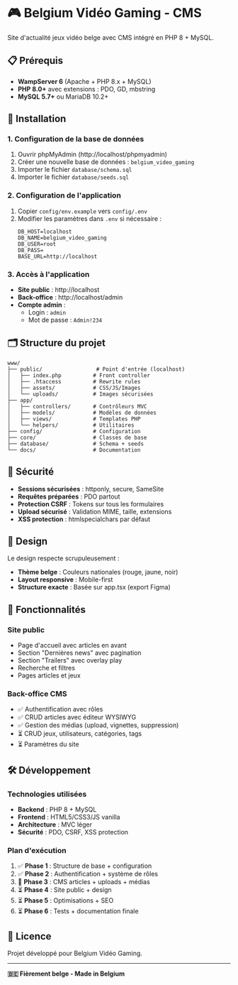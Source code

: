 # 🎮 Belgium Vidéo Gaming - CMS

Site d'actualité jeux vidéo belge avec CMS intégré en PHP 8 + MySQL.

## 📋 Prérequis

- **WampServer 6** (Apache + PHP 8.x + MySQL)
- **PHP 8.0+** avec extensions : PDO, GD, mbstring
- **MySQL 5.7+** ou MariaDB 10.2+

## 🚀 Installation

### 1. Configuration de la base de données

1. Ouvrir phpMyAdmin (http://localhost/phpmyadmin)
2. Créer une nouvelle base de données : `belgium_video_gaming`
3. Importer le fichier `database/schema.sql`
4. Importer le fichier `database/seeds.sql`

### 2. Configuration de l'application

1. Copier `config/env.example` vers `config/.env`
2. Modifier les paramètres dans `.env` si nécessaire :
   ```env
   DB_HOST=localhost
   DB_NAME=belgium_video_gaming
   DB_USER=root
   DB_PASS=
   BASE_URL=http://localhost
   ```

### 3. Accès à l'application

- **Site public** : http://localhost
- **Back-office** : http://localhost/admin
- **Compte admin** : 
  - Login : `admin`
  - Mot de passe : `Admin!234`

## 🗂️ Structure du projet

```
www/
├── public/                 # Point d'entrée (localhost)
│   ├── index.php          # Front controller
│   ├── .htaccess          # Rewrite rules
│   ├── assets/            # CSS/JS/Images
│   └── uploads/           # Images sécurisées
├── app/
│   ├── controllers/       # Contrôleurs MVC
│   ├── models/            # Modèles de données
│   ├── views/             # Templates PHP
│   └── helpers/           # Utilitaires
├── config/                # Configuration
├── core/                  # Classes de base
├── database/              # Schema + seeds
└── docs/                  # Documentation
```

## 🔐 Sécurité

- **Sessions sécurisées** : httponly, secure, SameSite
- **Requêtes préparées** : PDO partout
- **Protection CSRF** : Tokens sur tous les formulaires
- **Upload sécurisé** : Validation MIME, taille, extensions
- **XSS protection** : htmlspecialchars par défaut

## 🎨 Design

Le design respecte scrupuleusement :
- **Thème belge** : Couleurs nationales (rouge, jaune, noir)
- **Layout responsive** : Mobile-first
- **Structure exacte** : Basée sur app.tsx (export Figma)

## 📱 Fonctionnalités

### Site public
- Page d'accueil avec articles en avant
- Section "Dernières news" avec pagination
- Section "Trailers" avec overlay play
- Recherche et filtres
- Pages articles et jeux

### Back-office CMS
- ✅ Authentification avec rôles
- ✅ CRUD articles avec éditeur WYSIWYG
- ✅ Gestion des médias (upload, vignettes, suppression)
- ⏳ CRUD jeux, utilisateurs, catégories, tags
- ⏳ Paramètres du site

## 🛠️ Développement

### Technologies utilisées
- **Backend** : PHP 8 + MySQL
- **Frontend** : HTML5/CSS3/JS vanilla
- **Architecture** : MVC léger
- **Sécurité** : PDO, CSRF, XSS protection

### Plan d'exécution
1. ✅ **Phase 1** : Structure de base + configuration
2. ✅ **Phase 2** : Authentification + système de rôles
3. 🔄 **Phase 3** : CMS articles + uploads + médias
4. ⏳ **Phase 4** : Site public + design
5. ⏳ **Phase 5** : Optimisations + SEO
6. ⏳ **Phase 6** : Tests + documentation finale

## 📄 Licence

Projet développé pour Belgium Vidéo Gaming.

---

**🇧🇪 Fièrement belge - Made in Belgium**
